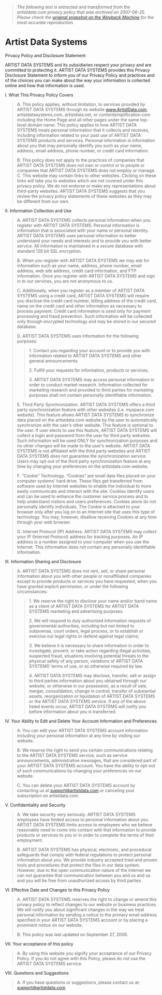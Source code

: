 > *The following text is extracted and transformed from the artistdata.com privacy policy that was archived on 2007-06-25. Please check the [original snapshot on the Wayback Machine](https://web.archive.org/web/20070625163543id_/http%3A//artistdata.com/privacy.php) for the most accurate reproduction.*

# Artist Data Systems

Privacy Policy and Disclosure Statement

ARTIST DATA SYSTEMS and its subsidiaries respect your privacy and are committed to protecting it. ARTIST DATA SYSTEMS provides this Privacy Disclosure Statement to inform you of our Privacy Policy and practices and of the choices you can make about the way your information is collected online and how that information is used.

I. What This Privacy Policy Covers

> A. This policy applies, without limitation, to services provided by ARTIST DATA SYSTEMS through its website www.ArtistData.com, artistdatasystems.com, artistdata.net, or contentsimplification.com including the Home Page and all other pages under the same top-level domain name. This policy applies to how ARTIST DATA SYSTEMS treats personal information that it collects and receives, including information related to your past use of ARTIST DATA SYSTEMS products and services. Personal information is information about you that may personally identify you such as your name, address, email address, phone number, or credit card information. 
> 
> B. This policy does not apply to the practices of companies that ARTIST DATA SYSTEMS does not own or control or to people or companies that ARTIST DATA SYSTEMS does not employ or manage.   
>  C. This website may contain links to other websites. Clicking on these links will take you to websites which are not covered under this privacy policy. We do not endorse or make any representations about third-party websites. ARTIST DATA SYSTEMS suggests that you review the privacy policy statements of these websites as they may be different from our own.

II. Information Collection and Use 

> A. ARTIST DATA SYSTEMS collects personal information when you register with ARTIST DATA SYSTEMS. Personal information is information that is associated with your name or personal identity. ARTIST DATA SYSTEMS uses personal information to better understand your needs and interests and to provide you with better service. All information is maintained in a secure database with standard 128 bit SSL encryption. 
> 
> B. When you register with ARTIST DATA SYSTEMS we may ask for information such as your name, address, phone number, email address, web site address, credit card information, and FTP information. Once you register with ARTIST DATA SYSTEMS and sign in to our services, you are not anonymous to us. 
> 
> C. Additionally, when you register as a member of ARTIST DATA SYSTEMS using a credit card, ARTIST DATA SYSTEMS will require you disclose the credit card number, billing address of the credit card, name on the credit card and other information as necessary to process payment. Credit card information is used only for payment processing and fraud prevention. Such information will be collected only through encrypted technology and may be stored in our secured database. 
> 
> D. ARTIST DATA SYSTEMS uses information for the following purposes: 
>
>> 1\. Contact you regarding your account or to provide you with information related to ARTIST DATA SYSTEMS and other general announcements.
>> 
>> 2\. Fulfill your requests for information, products or services.
>> 
>> 3\. ARTIST DATA SYSTEMS may access personal information in order to conduct market research. Information collected for marketing research and provided to third parties for marketing purposes shall not contain personally identifiable information. 
> 
> E. Third Party Synchronization. ARTIST DATA SYSTEMS offers a third party synchronization feature with other websites (i.e. myspace.com website). This feature allows ARTIST DATA SYSTEMS to synchronize data placed on the artistdata.com website by the user to automatically synchronize with the user’s other website. This feature is optional to the user. If user elects to use this feature, ARTIST DATA SYSTEMS will collect a login and password from the user for third party websites. Such information will be used ONLY for synchronization purposes and no other changes will be made to the user’s website. ARTIST DATA SYSTEMS is not affiliated with the third party websites and ARTIST DATA SYSTEMS does not guarantee the synchronization service. Users may opt-out of the third party synchronization feature at any time by changing your preferences on the artistdata.com website.
> 
> F. “Cookie” Technology. “Cookies” are small data files placed on your computer systems’ hard drive. These files get transferred from software used by Internet websites to enable the individual to more easily communicate and interact with the site. Cookies identify users and can be used to enhance the customer service process and to help understand visitors and users preferences. Cookies alone do not personally identify individuals. The Cookie is attached to your browser only after you log on to an Internet site that uses this type of technology. You may, however, disallow receiving Cookies at any time through your web browser. 
> 
> G. Internet Protocol (IP) Address. ARTIST DATA SYSTEMS may collect your IP (Internet Protocol) address for tracking purposes. An IP address is a number assigned to your computer when you use the Internet. This information does not contain any personally identifiable information. 

III. Information Sharing and Disclosure

> A. ARTIST DATA SYSTEMS does not rent, sell, or share personal information about you with other people or nonaffiliated companies except to provide products or services you have requested, when you have granted explicit permission, or under the following circumstances: 
>
>> 1\. We reserve the right to disclose your name and/or band name as a client of ARTIST DATA SYSTEMS for ARTIST DATA SYSTEMS marketing and advertising purposes. 
>> 
>> 2\. We will respond to duly authorized information requests of governmental authorities, including but not limited to subpoenas, court orders, legal process, or to establish or exercise our legal rights or defend against legal claims; 
>> 
>> 3\. We believe it is necessary to share information in order to investigate, prevent, or take action regarding illegal activities, suspected fraud, situations involving potential threats to the physical safety of any person, violations of ARTIST DATA SYSTEMS’ terms of use, or as otherwise required by law. 
>> 
>> 4\. ARTIST DATA SYSTEMS may disclose, transfer, sell or assign to third parties information about you obtained through our website, or otherwise in our possession, as a result of sale, merger, consolidation, change in control, transfer of substantial assets, reorganization or liquidation of ARTIST DATA SYSTEMS or the ARTIST DATA SYSTEMS service. If any of the above listed events occur, ARTIST DATA SYSTEMS will notify you before information about you is transferred. 

IV. Your Ability to Edit and Delete Your Account Information and Preferences 

> A. You can edit your ARTIST DATA SYSTEMS account information including your personal information at any time by visiting our website.
> 
> B. We reserve the right to send you certain communications relating to the ARTIST DATA SYSTEMS service, such as service announcements, administrative messages, that are considered part of your ARTIST DATA SYSTEMS account. You have the ability to opt-out of such communications by changing your preferences on our website.
> 
> C. You can delete your ARTIST DATA SYSTEMS account by contacting us at [support@artistdata.com](mailto:support@artistdata.com) or canceling your subscription on artistdata.com.

V. Confidentiality and Security 

> A. We take security very seriously. ARTIST DATA SYSTEMS employees have limited access to personal information about you. ARTIST DATA SYSTEMS limits access to employees who we believe reasonably need to come into contact with that information to provide products or services to you or in order to complete the terms of their employment.
> 
> B. ARTIST DATA SYSTEMS has physical, electronic, and procedural safeguards that comply with federal regulations to protect personal information about you. We provide industry accepted tried and proven tools and procedures that protect the files in our data system. However, due to the open communication nature of the Internet we can not guarantee that communication between you and us and us and you will be free from unauthorized access by third parties.

VI. Effective Date and Changes to this Privacy Policy

> A. ARTIST DATA SYSTEMS reserves the right to change or amend this privacy policy to reflect changes to our website or business practices. We will notify you about significant changes in the way we treat personal information by sending a notice to the primary email address specified in your ARTIST DATA SYSTEMS account or by placing a prominent notice on our website. 
> 
> B. This policy was last updated on September 27, 2006.

VII. Your acceptance of this policy

> A. By using this website you signify your acceptance of our Privacy Policy. If you do not agree with this Policy, please do not use the ARTIST DATA SYSTEMS service.

VIII. Questions and Suggestions 

> A. If you have questions or suggestions, please contact us at: [support@artistdata.com](mailto:support@artistdata.com)
